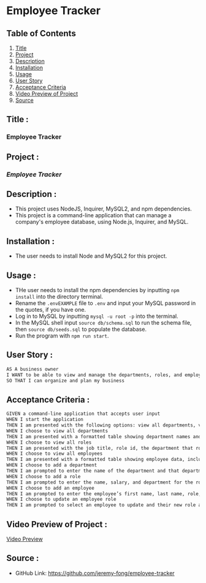 # Employee Tracker

## Table of Contents
1. [Title](#title)
2. [Project](#project)
3. [Description](#description)
4. [Installation](#installation)
5. [Usage](#usage)
6. [User Story](#user-story)
7. [Acceptance Criteria](#acceptance-criteria)
8. [Video Preview of Project](#video-preview-of-project)
9. [Source](#source)

## Title :
### Employee Tracker

## Project :
### *Employee Tracker*

## Description :
* This project uses NodeJS, Inquirer, MySQL2, and npm dependencies.
* This project is a command-line application that can manage a company's employee database, using Node.js, Inquirer, and MySQL.

## Installation :
- The user needs to install Node and MySQL2 for this project. 

## Usage :
- THe user needs to install the npm dependencies by inputting `npm install` into the directory terminal. 
- Rename the `.envEXAMPLE` file to `.env` and input your MySQL password in the quotes, if you have one.
- Log in to MySQL by inputting `mysql -u root -p` into the terminal.
- In the MySQL shell input `source db/schema.sql` to run the schema file, then `source db/seeds.sql` to populate the database. 
- Run the program with `npm run start`.

## User Story :
```md
AS A business owner
I WANT to be able to view and manage the departments, roles, and employees in my company
SO THAT I can organize and plan my business
```

## Acceptance Criteria :
```md
GIVEN a command-line application that accepts user input
WHEN I start the application
THEN I am presented with the following options: view all departments, view all roles, view all employees, add a department, add a role, add an employee, and update an employee role
WHEN I choose to view all departments
THEN I am presented with a formatted table showing department names and department ids
WHEN I choose to view all roles
THEN I am presented with the job title, role id, the department that role belongs to, and the salary for that role
WHEN I choose to view all employees
THEN I am presented with a formatted table showing employee data, including employee ids, first names, last names, job titles, departments, salaries, and managers that the employees report to
WHEN I choose to add a department
THEN I am prompted to enter the name of the department and that department is added to the database
WHEN I choose to add a role
THEN I am prompted to enter the name, salary, and department for the role and that role is added to the database
WHEN I choose to add an employee
THEN I am prompted to enter the employee’s first name, last name, role, and manager, and that employee is added to the database
WHEN I choose to update an employee role
THEN I am prompted to select an employee to update and their new role and this information is updated in the database 
```

## Video Preview of Project :
[Video Preview]()


## Source :
- GitHub Link: https://github.com/jeremy-fong/employee-tracker

